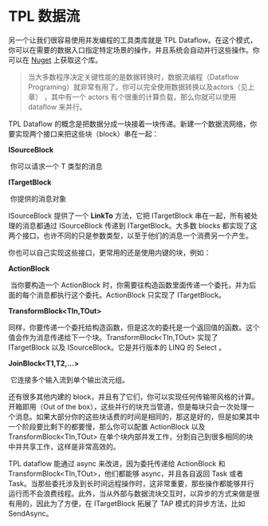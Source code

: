 # TPL 数据流

另一个让我们很容易使用并发编程的工具类库就是 TPL Dataflow。在这个模式，你可以在需要的数据入口指定特定场景的操作，并且系统会自动并行这些操作。你可以在 [Nuget](https://www.nuget.org/packages/Microsoft.Tpl.Dataflow) 上获取这个库。

> 当大多数程序决定关键性能的是数据转换时，数据流编程（Dataflow Programing）就非常有用了。你可以完全使用数据转换以及actors（见上章） ，其中有一个 actors 有个很重的计算负载，那么你就可以使用 dataflow 来并行。

TPL Dataflow 的概念是把数据分成一块接着一块传递。新建一个数据流网络，你要实现两个接口来把这些块（block）串在一起：

**ISourceBlock<T>**

​	你可以请求一个 T 类型的消息

**ITargetBlock<T>**

​	你提供的消息对象

ISourceBlock<T> 提供了一个 **LinkTo** 方法，它把 ITargetBlock 串在一起，所有被处理的消息都通过 ISourceBlock<T> 传递到 ITargetBlock<T>。大多数 blocks 都实现了这两个接口，也许不同的只是参数类型，以至于他们的消息一个消费另一个产生。

你也可以自己实现这些接口，更常用的还是使用内键的块，例如：

**ActionBlock<T>** 

​	当你要构造一个 ActionBlock<T> 时，你需要往构造函数里面传递一个委托，并为后面的每个消息都执行这个委托。ActionBlock<T> 只实现了 ITargetBlock<T>。

**TransformBlock<TIn,TOut>**

​	同样，你要传递一个委托给构造函数，但是这次的委托是一个返回值的函数。这个值会作为消息传递给下一个块。TransformBlock<TIn,TOut> 实现了 ITargetBlock<TIn> 以及 ISourceBlock<TOut>。它是并行版本的 LINQ 的 Select 。

**JoinBlock<T1,T2,...>**

​	它连接多个输入流到单个输出流元组。

还有很多其他内建的 block，并且有了它们，你可以实现任何传输带风格的计算。开箱即用（Out of the box），这些并行的块充当管道，但是每块只会一次处理一个消息。如果大部分你的这些块话费的时间是相同的，那这是好的，但是如果其中一个阶段要比剩下的都要慢，那么你可以配置 ActionBlock<T> 以及 TransformBlock<TIn,TOut> 在单个块内部并发工作，分割自己到很多相同的块中并共享工作，这样是非常高效的。

TPL dataflow 能通过 async 来改进，因为委托传递给 ActionBlock<T> 和 TransformBlock<TIn,TOut>，他们都能够 async，并且各自返回 Task 或者 Task<T>。当那些委托涉及到长时间远程操作时，这非常重要，那些操作都能够并行运行而不会浪费线程。此外，当从外部与数据流块交互时，以异步的方式来做是很有用的，因此为了方便，在 ITargetBlock<T> 拓展了 TAP 模式的异步方法，比如 SendAsync。